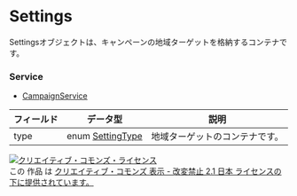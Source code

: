 # Settings
Settingsオブジェクトは、キャンペーンの地域ターゲットを格納するコンテナです。
### Service
+ [CampaignService](../services/CampaignService.md)

| フィールド | データ型 | 説明 | 
|---|---|---|
| type| enum <a href="../data/SettingType.md">SettingType</a>| 地域ターゲットのコンテナです。 |
<a rel="license" href="http://creativecommons.org/licenses/by-nd/2.1/jp/"><img alt="クリエイティブ・コモンズ・ライセンス" style="border-width:0" src="https://i.creativecommons.org/l/by-nd/2.1/jp/88x31.png" /></a><br />この 作品 は <a rel="license" href="http://creativecommons.org/licenses/by-nd/2.1/jp/">クリエイティブ・コモンズ 表示 - 改変禁止 2.1 日本 ライセンスの下に提供されています。</a>
